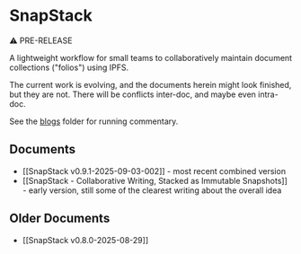 # SnapStack

⚠️ PRE-RELEASE

A lightweight workflow for small teams to collaboratively maintain document collections ("folios") using IPFS.

The current work is evolving, and the documents herein might look finished, but they are not. There will be conflicts inter-doc, and maybe even intra-doc.

See the [blogs](/blogs) folder for running commentary.

## Documents

- [[SnapStack v0.9.1-2025-09-03-002]] - most recent combined version
- [[SnapStack - Collaborative Writing, Stacked as Immutable Snapshots]] - early version, still some of the clearest writing about the overall idea

## Older Documents

- [[SnapStack v0.8.0-2025-08-29]]
